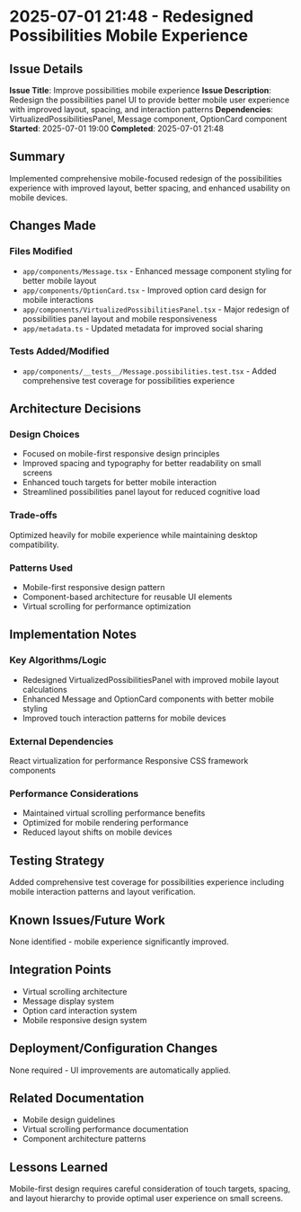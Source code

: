 # 2025-07-01 21:48 - Redesigned Possibilities Mobile Experience

## Issue Details
**Issue Title**: Improve possibilities mobile experience
**Issue Description**: Redesign the possibilities panel UI to provide better mobile user experience with improved layout, spacing, and interaction patterns
**Dependencies**: VirtualizedPossibilitiesPanel, Message component, OptionCard component
**Started**: 2025-07-01 19:00
**Completed**: 2025-07-01 21:48

## Summary
Implemented comprehensive mobile-focused redesign of the possibilities experience with improved layout, better spacing, and enhanced usability on mobile devices.

## Changes Made

### Files Modified
- `app/components/Message.tsx` - Enhanced message component styling for better mobile layout
- `app/components/OptionCard.tsx` - Improved option card design for mobile interactions
- `app/components/VirtualizedPossibilitiesPanel.tsx` - Major redesign of possibilities panel layout and mobile responsiveness
- `app/metadata.ts` - Updated metadata for improved social sharing

### Tests Added/Modified
- `app/components/__tests__/Message.possibilities.test.tsx` - Added comprehensive test coverage for possibilities experience

## Architecture Decisions

### Design Choices
- Focused on mobile-first responsive design principles
- Improved spacing and typography for better readability on small screens
- Enhanced touch targets for better mobile interaction
- Streamlined possibilities panel layout for reduced cognitive load

### Trade-offs
Optimized heavily for mobile experience while maintaining desktop compatibility.

### Patterns Used
- Mobile-first responsive design pattern
- Component-based architecture for reusable UI elements
- Virtual scrolling for performance optimization

## Implementation Notes

### Key Algorithms/Logic
- Redesigned VirtualizedPossibilitiesPanel with improved mobile layout calculations
- Enhanced Message and OptionCard components with better mobile styling
- Improved touch interaction patterns for mobile devices

### External Dependencies
React virtualization for performance
Responsive CSS framework components

### Performance Considerations
- Maintained virtual scrolling performance benefits
- Optimized for mobile rendering performance
- Reduced layout shifts on mobile devices

## Testing Strategy
Added comprehensive test coverage for possibilities experience including mobile interaction patterns and layout verification.

## Known Issues/Future Work
None identified - mobile experience significantly improved.

## Integration Points
- Virtual scrolling architecture
- Message display system
- Option card interaction system
- Mobile responsive design system

## Deployment/Configuration Changes
None required - UI improvements are automatically applied.

## Related Documentation
- Mobile design guidelines
- Virtual scrolling performance documentation
- Component architecture patterns

## Lessons Learned
Mobile-first design requires careful consideration of touch targets, spacing, and layout hierarchy to provide optimal user experience on small screens.